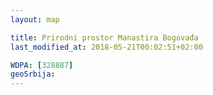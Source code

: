 ```yaml
---
layout: map

title: Prirodni prostor Manastira Bogovađa
last_modified_at: 2018-05-21T00:02:51+02:00

WDPA: [328887]
geoSrbija:
---
```

